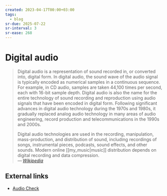 ```yaml
---
created: 2023-04-17T00:00+03:00
tags:
  - blog
sr-due: 2025-07-22
sr-interval: 3
sr-ease: 268
---
```


# Digital audio

> Digital audio is a representation of sound recorded in, or converted into, digital form. In digital audio, the sound wave of the audio signal is typically encoded as numerical samples in a continuous sequence. For example, in CD audio, samples are taken 44,100 times per second, each with 16-bit sample depth. Digital audio is also the name for the entire technology of sound recording and reproduction using audio signals that have been encoded in digital form. Following significant advances in digital audio technology during the 1970s and 1980s, it gradually replaced analog audio technology in many areas of audio engineering, record production and telecommunications in the 1990s and 2000s.
>
> Digital audio technologies are used in the recording, manipulation, mass-production, and distribution of sound, including recordings of songs, instrumental pieces, podcasts, sound effects, and other sounds. Modern online [[my_music|music]] distribution depends on digital recording and data compression.\
> — <cite>[Wikipedia](https://en.wikipedia.org/wiki/Digital_audio)</cite>

## External links

- [Audio Check](https://www.audiocheck.net/audiofrequencysignalgenerator_sinetone.php)
